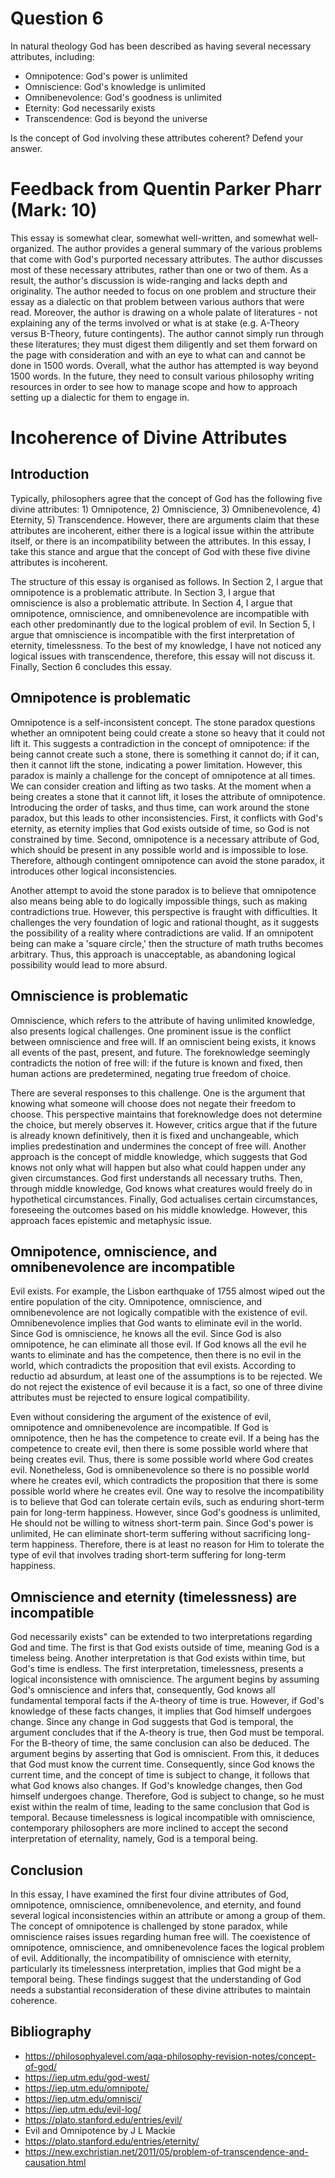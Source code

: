 # Question 6

In natural theology God has been described as having several necessary attributes, including:
- Omnipotence: God's power is unlimited
- Omniscience: God's knowledge is unlimited
- Omnibenevolence: God's goodness is unlimited
- Eternity: God necessarily exists
- Transcendence: God is beyond the universe

Is the concept of God involving these attributes coherent? Defend your answer.

# Feedback from Quentin Parker Pharr (Mark: 10)

This essay is somewhat clear, somewhat well-written, and somewhat well-organized. The author provides a general summary of the various problems that come with God's purported necessary attributes. The author discusses most of these necessary attributes, rather than one or two of them. As a result, the author's discussion is wide-ranging and lacks depth and originality. The author needed to focus on one problem and structure their essay as a dialectic on that problem between various authors that were read. Moreover, the author is drawing on a whole palate of literatures - not explaining any of the terms involved or what is at stake (e.g. A-Theory versus B-Theory, future contingents). The author cannot simply run through these literatures; they must digest them diligently and set them forward on the page with consideration and with an eye to what can and cannot be done in 1500 words. Overall, what the author has attempted is way beyond 1500 words. In the future, they need to consult various philosophy writing resources in order to see how to manage scope and how to approach setting up a dialectic for them to engage in.

# Incoherence of Divine Attributes

## Introduction

Typically, philosophers agree that the concept of God has the following five divine attributes: 1) Omnipotence, 2) Omniscience, 3) Omnibenevolence, 4) Eternity, 5) Transcendence. However, there are arguments claim that these attributes are incoherent, either there is a logical issue within the attribute itself, or there is an incompatibility between the attributes. In this essay, I take this stance and argue that the concept of God with these five divine attributes is incoherent.

The structure of this essay is organised as follows. In Section 2, I argue that omnipotence is a problematic attribute. In Section 3, I argue that omniscience is also a problematic attribute. In Section 4, I argue that omnipotence, omniscience, and omnibenevolence are incompatible with each other predominantly due to the logical problem of evil. In Section 5, I argue that omniscience is incompatible with the first interpretation of eternity, timelessness. To the best of my knowledge, I have not noticed any logical issues with transcendence, therefore, this essay will not discuss it. Finally, Section 6 concludes this essay.

## Omnipotence is problematic

Omnipotence is a self-inconsistent concept. The stone paradox questions whether an omnipotent being could create a stone so heavy that it could not lift it. This suggests a contradiction in the concept of omnipotence: if the being cannot create such a stone, there is something it cannot do; if it can, then it cannot lift the stone, indicating a power limitation. However, this paradox is mainly a challenge for the concept of omnipotence at all times. We can consider creation and lifting as two tasks. At the moment when a being creates a stone that it cannot lift, it loses the attribute of omnipotence. Introducing the order of tasks, and thus time, can work around the stone paradox, but this leads to other inconsistencies. First, it conflicts with God's eternity, as eternity implies that God exists outside of time, so God is not constrained by time. Second, omnipotence is a necessary attribute of God, which should be present in any possible world and is impossible to lose. Therefore, although contingent omnipotence can avoid the stone paradox, it introduces other logical inconsistencies.

Another attempt to avoid the stone paradox is to believe that omnipotence also means being able to do logically impossible things, such as making contradictions true. However, this perspective is fraught with difficulties. It challenges the very foundation of logic and rational thought, as it suggests the possibility of a reality where contradictions are valid. If an omnipotent being can make a 'square circle,' then the structure of math truths becomes arbitrary. Thus, this approach is unacceptable, as abandoning logical possibility would lead to more absurd.

## Omniscience is problematic

Omniscience, which refers to the attribute of having unlimited knowledge, also presents logical challenges. One prominent issue is the conflict between omniscience and free will. If an omniscient being exists, it knows all events of the past, present, and future. The foreknowledge seemingly contradicts the notion of free will: if the future is known and fixed, then human actions are predetermined, negating true freedom of choice.

There are several responses to this challenge. One is the argument that knowing what someone will choose does not negate their freedom to choose. This perspective maintains that foreknowledge does not determine the choice, but merely observes it. However, critics argue that if the future is already known definitively, then it is fixed and unchangeable, which implies predestination and undermines the concept of free will. Another approach is the concept of middle knowledge, which suggests that God knows not only what will happen but also what could happen under any given circumstances. God first understands all necessary truths. Then, through middle knowledge, God knows what creatures would freely do in hypothetical circumstances. Finally, God actualises certain circumstances, foreseeing the outcomes based on his middle knowledge. However, this approach faces epistemic and metaphysic issue.

## Omnipotence, omniscience, and omnibenevolence are incompatible

Evil exists. For example, the Lisbon earthquake of 1755 almost wiped out the entire population of the city. Omnipotence, omniscience, and omnibenevolence are not logically compatible with the existence of evil. Omnibenevolence implies that God wants to eliminate evil in the world. Since God is omniscience, he knows all the evil. Since God is also omnipotence, he can eliminate all those evil. If God knows all the evil he wants to eliminate and has the competence, then there is no evil in the world, which contradicts the proposition that evil exists. According to reductio ad absurdum, at least one of the assumptions is to be rejected. We do not reject the existence of evil because it is a fact, so one of three divine attributes must be rejected to ensure logical compatibility.

Even without considering the argument of the existence of evil, omnipotence and omnibenevolence are incompatible. If God is omnipotence, then he has the competence to create evil. If a being has the competence to create evil, then there is some possible world where that being creates evil. Thus, there is some possible world where God creates evil. Nonetheless, God is omnibenevolence so there is no possible world where he creates evil, which contradicts the proposition that there is some possible world where he creates evil. One way to resolve the incompatibility is to believe that God can tolerate certain evils, such as enduring short-term pain for long-term happiness. However, since God's goodness is unlimited, He should not be willing to witness short-term pain. Since God's power is unlimited, He can eliminate short-term suffering without sacrificing long-term happiness. Therefore, there is at least no reason for Him to tolerate the type of evil that involves trading short-term suffering for long-term happiness.

## Omniscience and eternity (timelessness) are incompatible

God necessarily exists" can be extended to two interpretations regarding God and time. The first is that God exists outside of time, meaning God is a timeless being. Another interpretation is that God exists within time, but God's time is endless. The first interpretation, timelessness, presents a logical inconsistence with omniscience. The argument begins by assuming God's omniscience and infers that, consequently, God knows all fundamental temporal facts if the A-theory of time is true. However, if God's knowledge of these facts changes, it implies that God himself undergoes change. Since any change in God suggests that God is temporal, the argument concludes that if the A-theory is true, then God must be temporal. For the B-theory of time, the same conclusion can also be deduced. The argument begins by asserting that God is omniscient. From this, it deduces that God must know the current time. Consequently, since God knows the current time, and the concept of time is subject to change, it follows that what God knows also changes. If God's knowledge changes, then God himself undergoes change. Therefore, God is subject to change, so he must exist within the realm of time, leading to the same conclusion that God is temporal. Because timelessness is logical incompatible with omniscience, contemporary philosophers are more inclined to accept the second interpretation of eternality, namely, God is a temporal being.

## Conclusion

In this essay, I have examined the first four divine attributes of God, omnipotence, omniscience, omnibenevolence, and eternity, and found several logical inconsistencies within an attribute or among a group of them. The concept of omnipotence is challenged by stone paradox, while omniscience raises issues regarding human free will. The coexistence of omnipotence, omniscience, and omnibenevolence faces the logical problem of evil. Additionally, the incompatibility of omniscience with eternity, particularly its timelessness interpretation, implies that God might be a temporal being. These findings suggest that the understanding of God needs a substantial reconsideration of these divine attributes to maintain coherence.

## Bibliography

- https://philosophyalevel.com/aqa-philosophy-revision-notes/concept-of-god/
- https://iep.utm.edu/god-west/
- https://iep.utm.edu/omnipote/
- https://iep.utm.edu/omnisci/
- https://iep.utm.edu/evil-log/
- https://plato.stanford.edu/entries/evil/
- Evil and Omnipotence by J L Mackie
- https://plato.stanford.edu/entries/eternity/
- https://new.exchristian.net/2011/05/problem-of-transcendence-and-causation.html
